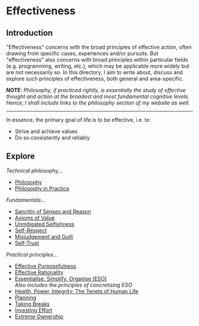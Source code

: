 # Effectiveness
## Introduction
"Effectiveness" concerns with the broad principles of effective action, often drawing from specific cases, experiences and/or pursuits. But "effectiveness" also concerns with broad principles within particular fields (e.g. programming, writing, etc.), which may be applicable more widely but are not necessarily so. In this directory, I aim to write about, discuss and explore such principles of effectiveness, both general and area-specific.

**NOTE**: _Philosophy, if practiced rightly, is essentially the study of effective thought and action at the broadest and most fundamental cognitive levels. Hence, I shall include links to the philosophy section of my website as well._

---

In essence, the primary goal of life is to be effective, i.e. to:

- Strive and achieve values
- Do so consistently and reliably

## Explore
_Technical philosophy_...

- [Philosophy](https://pranav-gopalkrishna.github.io/philosophy)
- [Philosophy in Practice](https://pranav-gopalkrishna.github.io/philosophy/philosophy-in-practice)

_Fundamentals_...

- [Sanctity of Senses and Reason](https://pranav-gopalkrishna.github.io/effectiveness/sanctity-of-senses-and-reason.html)
- [Axioms of Value](https://pranav-gopalkrishna.github.io/effectiveness/axioms-of-value.html)
- [Unmitigated Selfishness](https://pranav-gopalkrishna.github.io/effectiveness/unmitigated-selfishness.html)
- [Self-Respect](https://pranav-gopalkrishna.github.io/effectiveness/self-respect.html)
- [Misjudgement and Guilt](https://pranav-gopalkrishna.github.io/effectiveness/misjudgement-and-guilt.html)
- [Self-Trust](https://pranav-gopalkrishna.github.io/effectiveness/self-trust.html)

_Practical principles_...

- [Effective Purposefulness](https://pranav-gopalkrishna.github.io/effectiveness/effective-purposefulness.html)
- [Effective Rationality](https://pranav-gopalkrishna.github.io/effectiveness/effective-rationality.html)
- [Essentialise, Simplify, Organise (ESO)](https://pranav-gopalkrishna.github.io/effectiveness/eso.html) <br> _Also includes the principles of concretising ESO_
- [Health, Power, Integrity: The Tenets of Human Life](https://pranav-gopalkrishna.github.io/effectiveness/hpi-the-tenets-of-human-life.html)
- [Planning](https://pranav-gopalkrishna.github.io/effectiveness/planning.html)
- [Taking Breaks](https://pranav-gopalkrishna.github.io/effectiveness/taking-breaks.html)
- [Investing Effort](https://pranav-gopalkrishna.github.io/effectiveness/investing-effort.html)
- [Extreme Ownership](https://pranav-gopalkrishna.github.io/effectiveness/extreme-ownership.html)